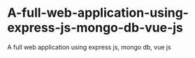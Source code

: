 # A-full-web-application-using-express-js-mongo-db-vue-js
A full web application using express js, mongo db, vue js
